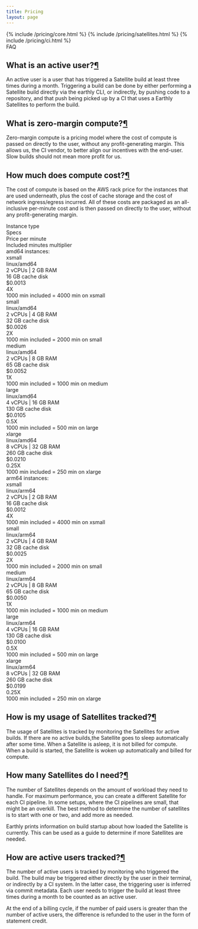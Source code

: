 ```yaml
---
title: Pricing
layout: page
---
```


<link rel="stylesheet" href="/assets/css/subpage.css">

<div class="grid grid-cols-1 gap-2 lg:grid-cols-3 mb-12">
  {% include /pricing/core.html  %}
  {% include /pricing/satellites.html  %}
  {% include /pricing/ci.html  %}
</div>

<div class="text-3xl font-semibold mt-10"> FAQ</div>

<h2 class="text-2xl font-semibold mb-5 mt-20" id="what-is-an-active-user">What is an active user?<span class="hide"><a href="#what-is-an-active-user">¶</a></span></h2>

An active user is a user that has triggered a Satellite build at least three times during a month. Triggering a build can be done by either performing a Satellite build directly via the earthly CLI, or indirectly, by pushing code to a repository, and that push being picked up by a CI that uses a Earthly Satellites to perform the build.

<h2 class="text-2xl font-semibold mb-5 mt-20" id="zero-margin-compute">What is zero-margin compute?<span class="hide"><a href="#zero-margin-compute">¶</a></span></h2>

Zero-margin compute is a pricing model where the cost of compute is passed on directly to the user, without any profit-generating margin. This allows us, the CI vendor, to better align our incentives with the end-user. Slow builds should not mean more profit for us.

<h2 class="text-2xl font-semibold mb-5 mt-20" id="compute">How much does compute cost?<span class="hide"><a href="#compute">¶</a></span></h2>

The cost of compute is based on the AWS rack price for the instances that are used underneath, plus the cost of cache storage and the cost of network ingress/egress incurred. All of these costs are packaged as an all-inclusive per-minute cost and is then passed on directly to the user, without any profit-generating margin.

<div class="grid grid-cols-4 mt-10">
<div class="font-semibold text-xl border-b flex">Instance type</div>
<div class="font-semibold text-xl border-b flex">Specs </div>
<div class="font-semibold text-xl border-b flex">Price per minute</div>
<div class="font-semibold text-xl border-b flex">Included minutes multiplier</div>
</div>
<div class="grid grid-cols-4 border-b font-semibold pb-2 text-lg pt-8">amd64 instances:</div>
<div class="grid grid-cols-4 border-b">
<div class="py-4"><span class="font-semibold">xsmall</span><br/>linux/amd64</div>
<div class="py-4">2 vCPUs | 2 GB RAM<br/>16 GB cache disk</div>
<div class="py-4">$0.0013</div>
<div class="py-4">4X<br/><span class="text-xs">1000 min included = 4000 min on xsmall</span></div>
</div>

<div class="grid grid-cols-4 border-b">
<div class="py-4"><span class="font-semibold">small</span><br/>linux/amd64</div>
<div class="py-4">2 vCPUs | 4 GB RAM<br/>32 GB cache disk</div>
<div class="py-4">$0.0026</div>
<div class="py-4">2X<br/><span class="text-xs">1000 min included = 2000 min on small</span></div>
</div>

<div class="grid grid-cols-4 border-b">
<div class="py-4"><span class="font-semibold">medium</span><br/>linux/amd64</div>
<div class="py-4">2 vCPUs | 8 GB RAM<br/>65 GB cache disk</div>
<div class="py-4">$0.0052</div>
<div class="py-4">1X<br/><span class="text-xs">1000 min included = 1000 min on medium</span></div>
</div>

<div class="grid grid-cols-4 border-b">
<div class="py-4"><span class="font-semibold">large</span><br/>linux/amd64</div>
<div class="py-4">4 vCPUs | 16 GB RAM<br/>130 GB cache disk</div>
<div class="py-4">$0.0105</div>
<div class="py-4">0.5X<br/><span class="text-xs">1000 min included = 500 min on large</span></div>
</div>

<div class="grid grid-cols-4 border-b">
<div class="py-4"><span class="font-semibold">xlarge</span><br/>linux/amd64</div>
<div class="py-4">8 vCPUs | 32 GB RAM<br/>260 GB cache disk</div>
<div class="py-4">$0.0210</div>
<div class="py-4">0.25X<br/><span class="text-xs">1000 min included = 250 min on xlarge</span></div>
</div>

<div class="grid grid-cols-4 border-b font-semibold text-lg pb-2 pt-8">arm64 instances:</div>
<div class="grid grid-cols-4 border-b">
<div class="py-4"><span class="font-semibold">xsmall</span><br/>linux/arm64</div>
<div class="py-4">2 vCPUs | 2 GB RAM<br/>16 GB cache disk</div>
<div class="py-4">$0.0012</div>
<div class="py-4">4X<br/><span class="text-xs">1000 min included = 4000 min on xsmall</span></div>
</div>

<div class="grid grid-cols-4 border-b">
<div class="py-4"><span class="font-semibold">small</span><br/>linux/arm64</div>
<div class="py-4">2 vCPUs | 4 GB RAM<br/>32 GB cache disk</div>
<div class="py-4">$0.0025</div>
<div class="py-4">2X<br/><span class="text-xs">1000 min included = 2000 min on small</span></div>
</div>

<div class="grid grid-cols-4 border-b">
<div class="py-4"><span class="font-semibold">medium</span><br/>linux/arm64</div>
<div class="py-4">2 vCPUs | 8 GB RAM<br/>65 GB cache disk</div>
<div class="py-4">$0.0050</div>
<div class="py-4">1X<br/><span class="text-xs">1000 min included = 1000 min on medium</span></div>
</div>

<div class="grid grid-cols-4">
<div class="py-4"><span class="font-semibold">large</span><br/>linux/arm64</div>
<div class="py-4">4 vCPUs | 16 GB RAM<br/>130 GB cache disk</div>
<div class="py-4">$0.0100</div>
<div class="py-4">0.5X<br/><span class="text-xs">1000 min included = 500 min on large</span></div>
</div>

<div class="grid grid-cols-4">
<div class="py-4"><span class="font-semibold">xlarge</span><br/>linux/arm64</div>
<div class="py-4">8 vCPUs | 32 GB RAM<br/>260 GB cache disk</div>
<div class="py-4">$0.0199</div>
<div class="py-4">0.25X<br/><span class="text-xs">1000 min included = 250 min on xlarge</span></div>
</div>

<h2 class="text-2xl font-semibold mb-5 mt-20" id="usage-tracked">How is my usage of Satellites tracked?<span class="hide"><a href="#usage-tracked">¶</a></span></h2>

The usage of Satellites is tracked by monitoring the Satellites for active builds. If there are no active builds,the Satellite goes to sleep automatically after some time. When a Satellite is asleep, it is not billed for compute. When a build is started, the Satellite is woken up automatically and billed for compute.

<h2 class="text-2xl font-semibold mb-5 mt-20" id="how-many-satellites">How many Satellites do I need?<span class="hide"><a href="#how-many-satellites">¶</a></span></h2>

The number of Satellites depends on the amount of workload they need to handle. For maximum performance, you can create a different Satellite for each CI pipeline. In some setups, where the CI pipelines are small, that might be an overkill. The best method to determine the number of satellites is to start with one or two, and add more as needed.

Earthly prints information on build startup about how loaded the Satellite is currently. This can be used as a guide to determine if more Satellites are needed.

<h2 class="text-2xl font-semibold mb-5 mt-20" id="how-are-active-users-tracked">How are active users tracked?<span class="hide"><a href="#how-are-active-users-tracked">¶</a></span></h2>

The number of active users is tracked by monitoring who triggered the build. The build may be triggered either directly by the user in their terminal, or indirectly by a CI system. In the latter case, the triggering user is inferred via commit metadata. Each user needs to trigger the build at least three times during a month to be counted as an active user.

At the end of a billing cycle, if the number of paid users is greater than the number of active users, the difference is refunded to the user in the form of statement credit.
